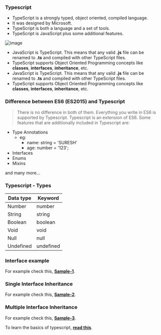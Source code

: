 ### Typescript

* TypeScript is a strongly typed, object oriented, compiled language. 
* It was designed by Microsoft. 
* TypeScript is both a language and a set of tools.
* TypeScript is JavaScript plus some additional features.

![image](https://user-images.githubusercontent.com/6780840/46723686-03759b80-cc96-11e8-80b3-ce097c6d5bc5.png)

* JavaScript is TypeScript. This means that any valid **.js** file can be renamed to <b>.ts</b> and compiled with other TypeScript files.
* TypeScript supports Object Oriented Programming concepts like <b>classes</b>, <b>interfaces</b>, <b>inheritance</b>, etc.
* JavaScript is TypeScript. This means that any valid <b>.js</b> file can be renamed to <b>.ts</b> and compiled with other TypeScript files.
* TypeScript supports Object Oriented Programming concepts like <b>classes</b>, <b>interfaces</b>, <b>inheritance</b>, etc.


### Difference between ES6 (ES2015) and Typescript
> There is no difference in both of them. Everything you write in ES6 is supported by Typescript.
Typescript is an extension of ES6. Some features that are additionally included in Typescript are:

* Type Annotations
  * eg: 
    * name: string = 'SURESH'
    * age: number = '123';
* Interfaces
* Enums
* Mixins 

and many more…

###  Typescript - Types

| Data type| Keyword|
| ------ | ------ |
| Number | number |
| String | string |
| Boolean| boolean |
| Void   | void    |
| Null   | null   |
| Undefined   | undefined   |


### Interface example

For example check this, **[Sample-1](https://stackblitz.com/edit/suresh-ts-interface)**.

### Single Interface Inheritance

For example check this, **[Sample-2](https://stackblitz.com/edit/suresh-ts-interface-2)**.

### Multiple Interface Inheritance

For example check this, **[Sample-3](https://stackblitz.com/edit/suresh-ts-interface-3)**.

To learn the basics of typescript, **[read this](https://www.typescriptlang.org/docs/handbook/typescript-in-5-minutes.html)**.
